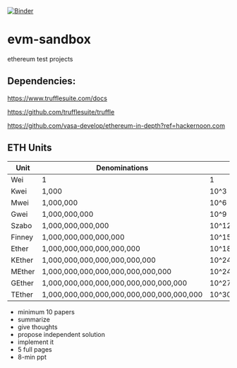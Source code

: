 [![Binder](https://mybinder.org/badge_logo.svg)](https://mybinder.org/v2/gh/Ifiht/evm-sandbox.git/HEAD?urlpath=lab)


# evm-sandbox
ethereum test projects

## Dependencies:
https://www.trufflesuite.com/docs

https://github.com/trufflesuite/truffle

https://github.com/vasa-develop/ethereum-in-depth?ref=hackernoon.com

## ETH Units

| Unit | Denominations |    |
| ---- | ------------- | -- |
| Wei  | 1 | 1 |
| Kwei | 1,000 | 10^3 |
| Mwei | 1,000,000 | 10^6 |
| Gwei | 1,000,000,000 | 10^9 |
| Szabo | 1,000,000,000,000 | 10^12 |
| Finney | 1,000,000,000,000,000 | 10^15 |
| Ether  | 1,000,000,000,000,000,000 | 10^18 |
| KEther | 1,000,000,000,000,000,000,000 | 10^24 |
| MEther | 1,000,000,000,000,000,000,000,000 | 10^24 |
| GEther | 1,000,000,000,000,000,000,000,000,000 | 10^27 |
| TEther | 1,000,000,000,000,000,000,000,000,000,000 | 10^30 |

* minimum 10 papers
* summarize
* give thoughts
* propose independent solution
* implement it
* 5 full pages
* 8-min ppt
